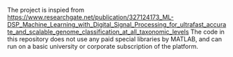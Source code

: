 The project is inspied from https://www.researchgate.net/publication/327124173_ML-DSP_Machine_Learning_with_Digital_Signal_Processing_for_ultrafast_accurate_and_scalable_genome_classification_at_all_taxonomic_levels
The code in this repository does not use any paid special libraries by MATLAB, and can run on a basic university or corporate subscription of the platform.
